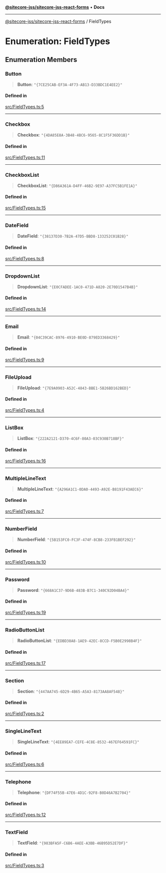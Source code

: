 [**@sitecore-jss/sitecore-jss-react-forms**](../README.md) • **Docs**

***

[@sitecore-jss/sitecore-jss-react-forms](../README.md) / FieldTypes

# Enumeration: FieldTypes

## Enumeration Members

### Button

> **Button**: `"{7CE25CAB-EF3A-4F73-AB13-D33BDC1E4EE2}"`

#### Defined in

[src/FieldTypes.ts:5](https://github.com/Sitecore/jss/blob/4a0927fbf2da75c0716c3495b24fb0fa0a87da51/packages/sitecore-jss-react-forms/src/FieldTypes.ts#L5)

***

### Checkbox

> **Checkbox**: `"{4DA85E8A-3B48-4BC6-9565-8C1F5F36DD1B}"`

#### Defined in

[src/FieldTypes.ts:11](https://github.com/Sitecore/jss/blob/4a0927fbf2da75c0716c3495b24fb0fa0a87da51/packages/sitecore-jss-react-forms/src/FieldTypes.ts#L11)

***

### CheckboxList

> **CheckboxList**: `"{D86A361A-D4FF-46B2-9E97-A37FC5B1FE1A}"`

#### Defined in

[src/FieldTypes.ts:15](https://github.com/Sitecore/jss/blob/4a0927fbf2da75c0716c3495b24fb0fa0a87da51/packages/sitecore-jss-react-forms/src/FieldTypes.ts#L15)

***

### DateField

> **DateField**: `"{38137D30-7B2A-47D5-BBD8-133252C01B28}"`

#### Defined in

[src/FieldTypes.ts:8](https://github.com/Sitecore/jss/blob/4a0927fbf2da75c0716c3495b24fb0fa0a87da51/packages/sitecore-jss-react-forms/src/FieldTypes.ts#L8)

***

### DropdownList

> **DropdownList**: `"{E0CFADEE-1AC0-471D-A820-2E70D1547B4B}"`

#### Defined in

[src/FieldTypes.ts:14](https://github.com/Sitecore/jss/blob/4a0927fbf2da75c0716c3495b24fb0fa0a87da51/packages/sitecore-jss-react-forms/src/FieldTypes.ts#L14)

***

### Email

> **Email**: `"{04C39CAC-8976-4910-BE0D-879ED3368429}"`

#### Defined in

[src/FieldTypes.ts:9](https://github.com/Sitecore/jss/blob/4a0927fbf2da75c0716c3495b24fb0fa0a87da51/packages/sitecore-jss-react-forms/src/FieldTypes.ts#L9)

***

### FileUpload

> **FileUpload**: `"{7E9A0903-A52C-4843-BBE1-5B26BD162BED}"`

#### Defined in

[src/FieldTypes.ts:4](https://github.com/Sitecore/jss/blob/4a0927fbf2da75c0716c3495b24fb0fa0a87da51/packages/sitecore-jss-react-forms/src/FieldTypes.ts#L4)

***

### ListBox

> **ListBox**: `"{222A2121-D370-4C6F-80A3-03C930B718BF}"`

#### Defined in

[src/FieldTypes.ts:16](https://github.com/Sitecore/jss/blob/4a0927fbf2da75c0716c3495b24fb0fa0a87da51/packages/sitecore-jss-react-forms/src/FieldTypes.ts#L16)

***

### MultipleLineText

> **MultipleLineText**: `"{A296A1C1-0DA0-4493-A92E-B8191F43AEC6}"`

#### Defined in

[src/FieldTypes.ts:7](https://github.com/Sitecore/jss/blob/4a0927fbf2da75c0716c3495b24fb0fa0a87da51/packages/sitecore-jss-react-forms/src/FieldTypes.ts#L7)

***

### NumberField

> **NumberField**: `"{5B153FC0-FC3F-474F-8CB8-233FB1BEF292}"`

#### Defined in

[src/FieldTypes.ts:10](https://github.com/Sitecore/jss/blob/4a0927fbf2da75c0716c3495b24fb0fa0a87da51/packages/sitecore-jss-react-forms/src/FieldTypes.ts#L10)

***

### Password

> **Password**: `"{668A1C37-9D6B-483B-B7C1-340C92D04BA4}"`

#### Defined in

[src/FieldTypes.ts:19](https://github.com/Sitecore/jss/blob/4a0927fbf2da75c0716c3495b24fb0fa0a87da51/packages/sitecore-jss-react-forms/src/FieldTypes.ts#L19)

***

### RadioButtonList

> **RadioButtonList**: `"{EDBD38A8-1AE9-42EC-8CCD-F5B0E2998B4F}"`

#### Defined in

[src/FieldTypes.ts:17](https://github.com/Sitecore/jss/blob/4a0927fbf2da75c0716c3495b24fb0fa0a87da51/packages/sitecore-jss-react-forms/src/FieldTypes.ts#L17)

***

### Section

> **Section**: `"{447AA745-6D29-4B65-A5A3-8173AA8AF548}"`

#### Defined in

[src/FieldTypes.ts:2](https://github.com/Sitecore/jss/blob/4a0927fbf2da75c0716c3495b24fb0fa0a87da51/packages/sitecore-jss-react-forms/src/FieldTypes.ts#L2)

***

### SingleLineText

> **SingleLineText**: `"{4EE89EA7-CEFE-4C8E-8532-467EF64591FC}"`

#### Defined in

[src/FieldTypes.ts:6](https://github.com/Sitecore/jss/blob/4a0927fbf2da75c0716c3495b24fb0fa0a87da51/packages/sitecore-jss-react-forms/src/FieldTypes.ts#L6)

***

### Telephone

> **Telephone**: `"{DF74F55B-47E6-4D1C-92F8-B0D46A7B2704}"`

#### Defined in

[src/FieldTypes.ts:12](https://github.com/Sitecore/jss/blob/4a0927fbf2da75c0716c3495b24fb0fa0a87da51/packages/sitecore-jss-react-forms/src/FieldTypes.ts#L12)

***

### TextField

> **TextField**: `"{983BFA5F-C6B6-4AEE-A3BB-46B95D52E7DF}"`

#### Defined in

[src/FieldTypes.ts:3](https://github.com/Sitecore/jss/blob/4a0927fbf2da75c0716c3495b24fb0fa0a87da51/packages/sitecore-jss-react-forms/src/FieldTypes.ts#L3)
